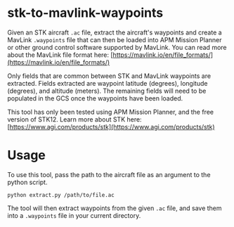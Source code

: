 # stk-to-mavlink-waypoints
Given an STK aircraft `.ac` file, extract the aircraft's waypoints and create a MavLink `.waypoints` file that can then be loaded into APM Mission Planner or other ground control software supported by MavLink. You can read more about the MavLink file format here: [https://mavlink.io/en/file_formats/](https://mavlink.io/en/file_formats/)

Only fields that are common between STK and MavLink waypoints are extracted. Fields extracted are waypoint latitude (degrees), longitude (degrees), and altitude (meters). The remaining fields will need to be populated in the GCS once the waypoints have been loaded.

This tool has only been tested using APM Mission Planner, and the free version of STK12. Learn more about STK here: [https://www.agi.com/products/stk](https://www.agi.com/products/stk)

# Usage
To use this tool, pass the path to the aircraft file as an argument to the python script.

`python extract.py /path/to/file.ac`

The tool will then extract waypoints from the given `.ac` file, and save them into a `.waypoints` file in your current directory. 
